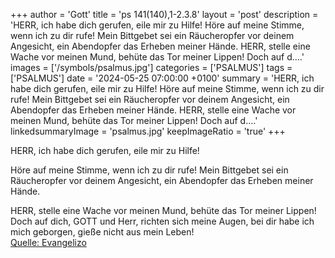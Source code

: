 +++
author = 'Gott'
title = 'ps 141(140),1-2.3.8'
layout = 'post'
description = 'HERR, ich habe dich gerufen, eile mir zu Hilfe!  Höre auf meine Stimme, wenn ich zu dir rufe! Mein Bittgebet sei ein Räucheropfer vor deinem Angesicht,  ein Abendopfer das Erheben meiner Hände.  HERR, stelle eine Wache vor meinen Mund,  behüte das Tor meiner Lippen! Doch auf d....'
images = ['/symbols/psalmus.jpg']
categories = ['PSALMUS']
tags = ['PSALMUS']
date = '2024-05-25 07:00:00 +0100'
summary = 'HERR, ich habe dich gerufen, eile mir zu Hilfe!  Höre auf meine Stimme, wenn ich zu dir rufe! Mein Bittgebet sei ein Räucheropfer vor deinem Angesicht,  ein Abendopfer das Erheben meiner Hände.  HERR, stelle eine Wache vor meinen Mund,  behüte das Tor meiner Lippen! Doch auf d....'
linkedsummaryImage = 'psalmus.jpg'
keepImageRatio = 'true'
+++
<!--more-->HERR, ich habe dich gerufen, eile mir zu Hilfe! 
Höre auf meine Stimme, wenn ich zu dir rufe!
Mein Bittgebet sei ein Räucheropfer vor deinem Angesicht, 
ein Abendopfer das Erheben meiner Hände.

HERR, stelle eine Wache vor meinen Mund, 
behüte das Tor meiner Lippen!
Doch auf dich, GOTT und Herr, richten sich meine Augen, 
bei dir habe ich mich geborgen, gieße nicht aus mein Leben!<br> [Quelle: Evangelizo](https://evangeliumtagfuertag.org/DE/gospel)
